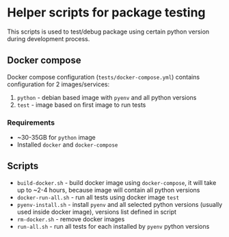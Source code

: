 # Helper scripts for package testing

This scripts is used to test/debug package using certain python version during development process.

## Docker compose

Docker compose configuration (`tests/docker-compose.yml`) contains configuration for 2 images/services:

1. `python` - debian based image with `pyenv` and all python versions
2. `test` - image based on first image to run tests

### Requirements

-   ~30-35GB for `python` image
-   Installed `docker` and `docker-compose`

## Scripts

-   `build-docker.sh` - build docker image using `docker-compose`, it will take up to ~2-4 hours, because image will contain all python versions
-   `docker-run-all.sh` - run all tests using docker image `test`
-   `pyenv-install.sh` - install `pyenv` and all selected python versions (usually used inside docker image), versions list defined in script
-   `rm-docker.sh` - remove docker images
-   `run-all.sh` - run all tests for each installed by `pyenv` python versions
